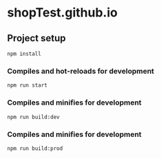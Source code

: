 # shopTest.github.io
## Project setup
```
npm install
```

### Compiles and hot-reloads for development
```
npm run start
```

### Compiles and minifies for development
```
npm run build:dev
```

### Compiles and minifies for development
```
npm run build:prod
